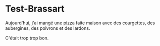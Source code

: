# Test-Brassart

Aujourd'hui, j'ai mangé une pizza faite maison avec des courgettes, des aubergines, des poivrons et des lardons.

C'était trop trop bon.
